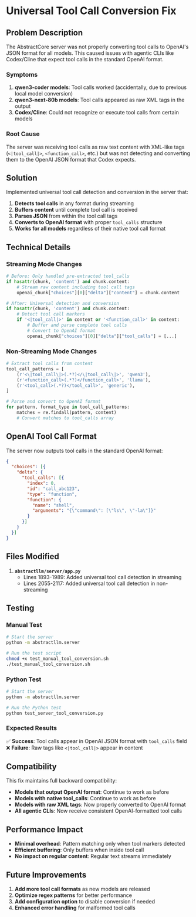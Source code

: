 # Universal Tool Call Conversion Fix

## Problem Description

The AbstractCore server was not properly converting tool calls to OpenAI's JSON format for all models. This caused issues with agentic CLIs like Codex/Cline that expect tool calls in the standard OpenAI format.

### Symptoms

1. **qwen3-coder models**: Tool calls worked (accidentally, due to previous local model conversion)
2. **qwen3-next-80b models**: Tool calls appeared as raw XML tags in the output
3. **Codex/Cline**: Could not recognize or execute tool calls from certain models

### Root Cause

The server was receiving tool calls as raw text content with XML-like tags (`<|tool_call|>`, `<function_call>`, etc.) but was not detecting and converting them to the OpenAI JSON format that Codex expects.

## Solution

Implemented universal tool call detection and conversion in the server that:

1. **Detects tool calls** in any format during streaming
2. **Buffers content** until complete tool call is received
3. **Parses JSON** from within the tool call tags
4. **Converts to OpenAI format** with proper `tool_calls` structure
5. **Works for all models** regardless of their native tool call format

## Technical Details

### Streaming Mode Changes

```python
# Before: Only handled pre-extracted tool_calls
if hasattr(chunk, 'content') and chunk.content:
    # Stream raw content including tool call tags
    openai_chunk["choices"][0]["delta"]["content"] = chunk.content

# After: Universal detection and conversion
if hasattr(chunk, 'content') and chunk.content:
    # Detect tool call markers
    if '<|tool_call|>' in content or '<function_call>' in content:
        # Buffer and parse complete tool calls
        # Convert to OpenAI format
        openai_chunk["choices"][0]["delta"]["tool_calls"] = [...]
```

### Non-Streaming Mode Changes

```python
# Extract tool calls from content
tool_call_patterns = [
    (r'<\|tool_call\|>(.*?)</\|tool_call\|>', 'qwen3'),
    (r'<function_call>(.*?)</function_call>', 'llama'),
    (r'<tool_call>(.*?)</tool_call>', 'generic'),
]

# Parse and convert to OpenAI format
for pattern, format_type in tool_call_patterns:
    matches = re.findall(pattern, content)
    # Convert matches to tool_calls array
```

## OpenAI Tool Call Format

The server now outputs tool calls in the standard OpenAI format:

```json
{
  "choices": [{
    "delta": {
      "tool_calls": [{
        "index": 0,
        "id": "call_abc123",
        "type": "function",
        "function": {
          "name": "shell",
          "arguments": "{\"command\": [\"ls\", \"-la\"]}"
        }
      }]
    }
  }]
}
```

## Files Modified

1. **`abstractllm/server/app.py`**
   - Lines 1893-1989: Added universal tool call detection in streaming
   - Lines 2055-2117: Added universal tool call detection in non-streaming

## Testing

### Manual Test

```bash
# Start the server
python -m abstractllm.server

# Run the test script
chmod +x test_manual_tool_conversion.sh
./test_manual_tool_conversion.sh
```

### Python Test

```bash
# Start the server
python -m abstractllm.server

# Run the Python test
python test_server_tool_conversion.py
```

### Expected Results

✅ **Success**: Tool calls appear in OpenAI JSON format with `tool_calls` field
❌ **Failure**: Raw tags like `<|tool_call|>` appear in content

## Compatibility

This fix maintains full backward compatibility:

- **Models that output OpenAI format**: Continue to work as before
- **Models with native tool_calls**: Continue to work as before
- **Models with raw XML tags**: Now properly converted to OpenAI format
- **All agentic CLIs**: Now receive consistent OpenAI-formatted tool calls

## Performance Impact

- **Minimal overhead**: Pattern matching only when tool markers detected
- **Efficient buffering**: Only buffers when inside tool call
- **No impact on regular content**: Regular text streams immediately

## Future Improvements

1. **Add more tool call formats** as new models are released
2. **Optimize regex patterns** for better performance
3. **Add configuration option** to disable conversion if needed
4. **Enhanced error handling** for malformed tool calls